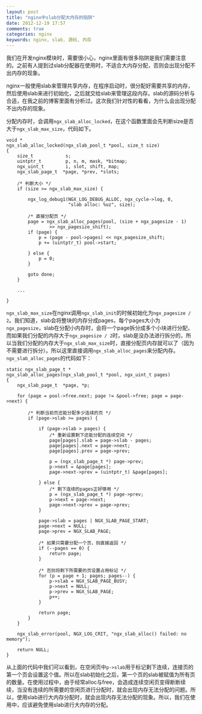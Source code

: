 ```yaml
---
layout: post
title: "nginx中slab分配大内存的陷阱"
date: 2012-12-19 17:57
comments: true
categories: nginx
keywords: nginx, slab, 源码, 内存
---
```



我们在开发nginx模块时，需要很小心，nginx里面有很多陷阱是我们需要注意的。之前有人提到过slab分配器在使用时，不适合大内存分配，否则会出现分配不出内存的现象。

nginx一般使用slab来管理共享内存，在程序启动时，很分配好需要共享的内存，然后使用slab来进行初始化，之后就交给slab来管理这段内存。slab的源码分析与合适，在我之前的博客里面有分析过。这次我们针对性的看看，为什么会出现分配不出内存的现象。

分配内存时，会调用`ngx_slab_alloc_locked`，在这个函数里面会先判断size是否大于`ngx_slab_max_size`，代码如下。

    void *
    ngx_slab_alloc_locked(ngx_slab_pool_t *pool, size_t size)
    {
        size_t            s;
        uintptr_t         p, n, m, mask, *bitmap;
        ngx_uint_t        i, slot, shift, map;
        ngx_slab_page_t  *page, *prev, *slots;

        /* 判断大小 */
        if (size >= ngx_slab_max_size) {

            ngx_log_debug1(NGX_LOG_DEBUG_ALLOC, ngx_cycle->log, 0,
                           "slab alloc: %uz", size);

            /* 直接分配页 */
            page = ngx_slab_alloc_pages(pool, (size + ngx_pagesize - 1)
                    >> ngx_pagesize_shift);
            if (page) {
                p = (page - pool->pages) << ngx_pagesize_shift;
                p += (uintptr_t) pool->start;

            } else {
                p = 0;
            }

            goto done;
        }

        ...

    }

<!--more-->

`ngx_slab_max_size`在nginx调用`ngx_slab_init`的时候初始化为`ngx_pagesize / 2`。我们知道，slab会将整块的内存分成pages，每个pages大小为`ngx_pagesize`，slab在分配小内存时，会将一个page拆分成多个小块进行分配，而如果我们分配的内存大于`ngx_pagesize / 2`时，slab是没办法进行拆分的，所以当我们分配的内存大于`ngx_slab_max_size`时，直接分配页内存就可以了（因为不需要进行拆分）。所以这里直接调用`ngx_slab_alloc_pages`来分配内存。`ngx_slab_alloc_pages`的代码如下：

    static ngx_slab_page_t *
    ngx_slab_alloc_pages(ngx_slab_pool_t *pool, ngx_uint_t pages)
    {
        ngx_slab_page_t  *page, *p;

        for (page = pool->free.next; page != &pool->free; page = page->next) {

            /* 判断当前页还能分配多少连续的页 */
            if (page->slab >= pages) {

                if (page->slab > pages) {
                    /* 重新设置剩下还能分配的连续空间 */
                    page[pages].slab = page->slab - pages;
                    page[pages].next = page->next;
                    page[pages].prev = page->prev;

                    p = (ngx_slab_page_t *) page->prev;
                    p->next = &page[pages];
                    page->next->prev = (uintptr_t) &page[pages];

                } else {
                    /* 剩下连续的pages正好够用 */
                    p = (ngx_slab_page_t *) page->prev;
                    p->next = page->next;
                    page->next->prev = page->prev;
                }

                page->slab = pages | NGX_SLAB_PAGE_START;
                page->next = NULL;
                page->prev = NGX_SLAB_PAGE;

                /* 如果只需要分配一个页，则直接返回 */
                if (--pages == 0) {
                    return page;
                }

                /* 否则将剩下所需要的页设置占用标记 */
                for (p = page + 1; pages; pages--) {
                    p->slab = NGX_SLAB_PAGE_BUSY;
                    p->next = NULL;
                    p->prev = NGX_SLAB_PAGE;
                    p++;
                }

                return page;
            }
        }

        ngx_slab_error(pool, NGX_LOG_CRIT, "ngx_slab_alloc() failed: no memory");

        return NULL;
    }

从上面的代码中我们可以看到，在空闲页中`p->slab`用于标记剩下连续，连接页的第一个页会设置这个值。所以在slab初始化之后，第一个页的slab被赋值为所有页的数量。在使用过程中，由于经常alloc与free，会造成连续空闲页变得断断续续，当没有连续的所需要的空闲页进行分配时，就会出现内存无法分配的问题。所以，使用slab进行大内存分配时，就会出现内存无法分配的现象。所以，我们在使用中，应该避免使用slab进行大内存的分配。

